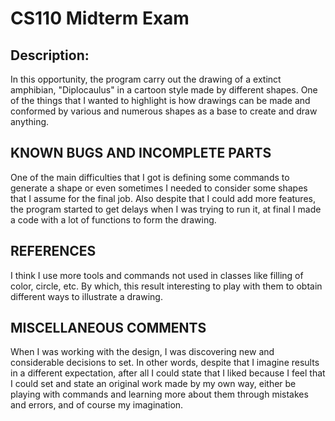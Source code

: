 # CS110 Midterm Exam
## Description:
In this opportunity, the program carry out the drawing of a extinct amphibian, "Diplocaulus" in a cartoon style made by different shapes. One of the things that I wanted to highlight is how drawings can be made and conformed by various and numerous shapes as a base to create and draw anything.

## KNOWN BUGS AND INCOMPLETE PARTS 

One of the main difficulties that I got is defining some commands to generate a shape or even sometimes I needed to consider some shapes that I assume for the final job. Also despite that I could add more features, the program started to get delays when I was trying to run it, at final I made a  code with a lot of functions to form the drawing.



## REFERENCES

I think I use more tools and commands not used in classes like filling of color, circle, etc. By which, this result interesting to play with them to obtain different ways to illustrate a drawing. 



## MISCELLANEOUS COMMENTS
When I was working with the design, I was discovering new and considerable decisions to set. In other words, despite that I imagine results in a different expectation, after all I could state that I liked because I feel that I could set and state an original work made by my own way, either be playing with commands and learning more about them through mistakes and errors, and of course my imagination. 